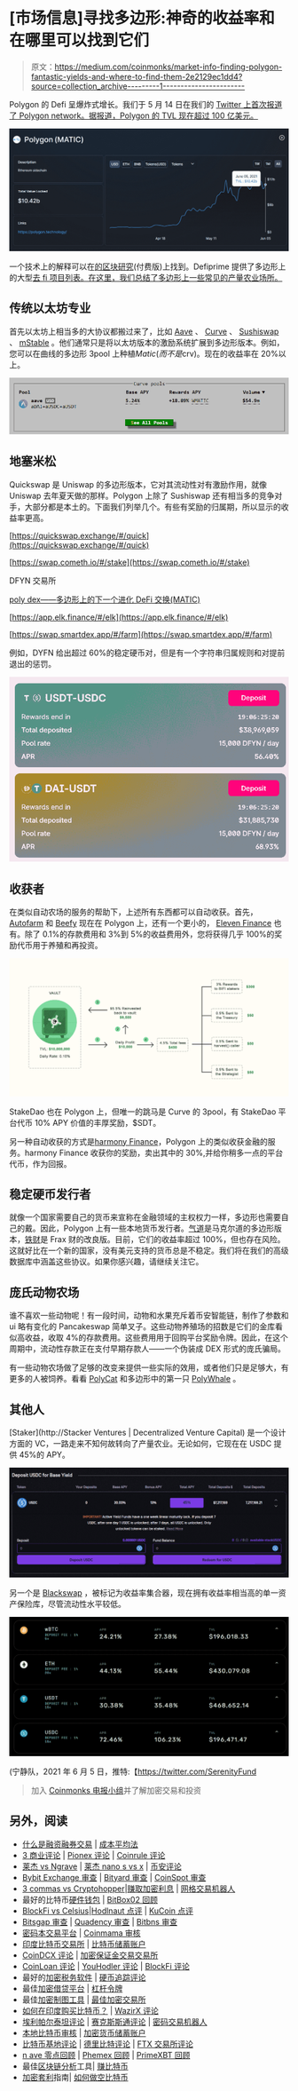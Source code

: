 # [市场信息]寻找多边形:神奇的收益率和在哪里可以找到它们

> 原文：<https://medium.com/coinmonks/market-info-finding-polygon-fantastic-yields-and-where-to-find-them-2e2129ec1dd4?source=collection_archive---------1----------------------->

Polygon 的 Defi 呈爆炸式增长。我们于 5 月 14 日在我们的 [Twitter 上首次报道了 Polygon network。据](https://twitter.com/SerenityFund/status/1393203379933835266)[报道，Polygon 的 TVL 现在超过 100 亿美元。](https://defillama.com/protocols/chain)

![](img/131cf906a7a9c5977fcfdda047c57c27.png)

一个技术上的解释可以在[的区块研究](https://www.theblockresearch.com/polygon-a-technical-overview-105799)(付费版)上找到。Defiprime 提供了多边形上的大型[去 fi 项目列表。在这里，我们总结了多边形上一些常见的产量农业场所。](https://defiprime.com/polygon)

## 传统以太坊专业

首先以太坊上相当多的大协议都搬过来了，比如 [Aave](https://aave.com) 、 [Curve](https://polygon.curve.fi/) 、 [Sushiswap](https://app.sushi.com ) 、 [mStable](https://app.mstable.org/#/musd/save) 。他们通常只是将以太坊版本的激励系统扩展到多边形版本。例如，您可以在曲线的多边形 3pool 上种植$Matic(而不是$crv)。现在的收益率在 20%以上。

![](img/da9ce57dfe2f8b3fb9d81bed8667a278.png)

## 地塞米松

Quickswap 是 Uniswap 的多边形版本，它对其流动性对有激励作用，就像 Uniswap 去年夏天做的那样。Polygon 上除了 Sushiswap 还有相当多的竞争对手，大部分都是本土的。下面我们列举几个。有些有奖励的归属期，所以显示的收益率更高。

[https://quickswap.exchange/#/quick](https://quickswap.exchange/#/quick)

[https://swap.cometh.io/#/stake](https://swap.cometh.io/#/stake)

DFYN 交易所

[poly dex——多边形上的下一个进化 DeFi 交换(MATIC)](https://www.polydex.fi/farms)

[https://app.elk.finance/#/elk](https://app.elk.finance/#/elk)

[https://swap.smartdex.app/#/farm](https://swap.smartdex.app/#/farm)

例如，DYFN 给出超过 60%的稳定硬币对，但是有一个字符串归属规则和对提前退出的惩罚。

![](img/9168f9f3028341a44ab34b4a44c1bfa7.png)

## 收获者

在类似自动农场的服务的帮助下，上述所有东西都可以自动收获。首先， [Autofarm](https://autofarm.network/polygon/) 和 [Beefy](https://polygon.beefy.finance ) 现在在 Polygon 上，还有一个更小的， [Eleven Finance](https://eleven.finance  ) 也有。除了 0.1%的存款费用和 3%到 5%的收益费用外，您将获得几乎 100%的奖励代币用于养殖和再投资。

![](img/df59d18017c43be5a753d4c5a4e5d440.png)

StakeDao 也在 Polygon 上，但唯一的跳马是 Curve 的 3pool，有 StakeDao 平台代币 10% APY 价值的丰厚奖励，$SDT。

另一种自动收获的方式是[harmony Finance](https://adamant.finance/)，Polygon 上的类似收获金融的服务。harmony Finance 收获你的奖励，卖出其中的 30%,并给你稍多一点的平台代币，作为回报。

## 稳定硬币发行者

就像一个国家需要自己的货币来宣称在金融领域的主权权力一样，多边形也需要自己的戴。因此，Polygon 上有一些本地货币发行者。[气道](https://app.mai.finance/)是马克尔道的多边形版本，[铁财](https://polygon.iron.finance )是 Frax 财的改良版。目前，它们的收益率超过 100%，但也存在风险。这就好比在一个新的国家，没有美元支持的货币总是不稳定。我们将在我们的高级数据库中涵盖这些协议。如果你感兴趣，请继续关注它。

## 庞氏动物农场

谁不喜欢一些动物呢！有一段时间，动物和水果充斥着币安智能链，制作了参数和 ui 略有变化的 Pancakeswap 简单叉子。这些动物养殖场的招数是它们的金库看似高收益，收取 4%的存款费用。这些费用用于回购平台奖励令牌。因此，在这个周期中，流动性存款正在支付早期存款人——一个伪装成 DEX 形式的庞氏骗局。

有一些动物农场做了足够的改变来提供一些实际的效用，或者他们只是足够大，有更多的人被饲养。看看 [PolyCat](https://polycat.finance) 和多边形中的第一只 [PolyWhale](https://polywhale.finance/oceanV2) 。

## 其他人

[Staker](http://Stacker Ventures | Decentralized Venture Capital) 是一个设计方面的 VC，一路走来不知何故转向了产量农业。无论如何，它现在在 USDC 提供 45%的 APY。

![](img/da4e4a77a04eb4b9fbc900dc439567c1.png)

另一个是 [Blackswap](https://www.blackswap.finance/stake  ) ，被标记为收益率集合器，现在拥有收益率相当高的单一资产保险库，尽管流动性水平较低。

![](img/003291e5066e8788e383299add8b3d6d.png)

(宁静队，2021 年 6 月 5 日，推特:【https://twitter.com/SerenityFund 

> 加入 [Coinmonks 电报小组](https://t.me/joinchat/Trz8jaxd6xEsBI4p)并了解加密交易和投资

## 另外，阅读

*   [什么是融资融券交易](https://blog.coincodecap.com/margin-trading) | [成本平均法](https://blog.coincodecap.com/dca)
*   [3 商业评论](/coinmonks/3commas-review-an-excellent-crypto-trading-bot-2020-1313a58bec92) | [Pionex 评论](/coinmonks/pionex-review-exchange-with-crypto-trading-bot-1e459d0191ea) | [Coinrule 评论](/coinmonks/coinrule-review-2021-a-beginner-friendly-crypto-trading-bot-daf0504848ba)
*   [莱杰 vs Ngrave](/coinmonks/ledger-vs-ngrave-zero-7e40f0c1d694) | [莱杰 nano s vs x](/coinmonks/ledger-nano-s-vs-x-battery-hardware-price-storage-59a6663fe3b0) | [币安评论](/coinmonks/binance-review-ee10d3bf3b6e)
*   [Bybit Exchange 审查](/coinmonks/bybit-exchange-review-dbd570019b71) | [Bityard 审查](/coinmonks/bityard-review-7d104239be35) | [CoinSpot 审查](https://blog.coincodecap.com/coinspot-review)
*   [3 commas vs Cryptohopper](/coinmonks/3commas-vs-pionex-vs-cryptohopper-best-crypto-bot-6a98d2baa203)|[赚取加密利息](/coinmonks/earn-crypto-interest-b10b810fdda3) | [网格交易机器人](https://blog.coincodecap.com/grid-trading)
*   最好的比特币[硬件钱包](/coinmonks/the-best-cryptocurrency-hardware-wallets-of-2020-e28b1c124069?source=friends_link&sk=324dd9ff8556ab578d71e7ad7658ad7c) | [BitBox02 回顾](/coinmonks/bitbox02-review-your-swiss-bitcoin-hardware-wallet-c36c88fff29)
*   [BlockFi vs Celsius](/coinmonks/blockfi-vs-celsius-vs-hodlnaut-8a1cc8c26630)|[Hodlnaut 点评](/coinmonks/hodlnaut-review-best-way-to-hodl-is-to-earn-interest-on-your-bitcoin-6658a8c19edf) | [KuCoin 点评](https://blog.coincodecap.com/kucoin-review)
*   [Bitsgap 审查](/coinmonks/bitsgap-review-a-crypto-trading-bot-that-makes-easy-money-a5d88a336df2) | [Quadency 审查](/coinmonks/quadency-review-a-crypto-trading-automation-platform-3068eaa374e1) | [Bitbns 审查](/coinmonks/bitbns-review-38256a07e161)
*   [密码本交易平台](/coinmonks/top-10-crypto-copy-trading-platforms-for-beginners-d0c37c7d698c) | [Coinmama 审核](/coinmonks/coinmama-review-ace5641bde6e)
*   [印度比特币交易所](/coinmonks/bitcoin-exchange-in-india-7f1fe79715c9) | [比特币储蓄账户](/coinmonks/bitcoin-savings-account-e65b13f92451)
*   [CoinDCX 评论](/coinmonks/coindcx-review-8444db3621a2) | [加密保证金交易交易所](https://blog.coincodecap.com/crypto-margin-trading-exchanges)
*   [CoinLoan 评论](/coinmonks/coinloan-review-18128b9badc4) | [YouHodler 评论](/coinmonks/youhodler-4-easy-ways-to-make-money-98969b9689f2) | [BlockFi 评论](/coinmonks/blockfi-review-53096053c097)
*   最好的[加密税务软件](/coinmonks/best-crypto-tax-tool-for-my-money-72d4b430816b) | [硬币追踪评论](/coinmonks/cointracking-review-a-reliable-cryptocurrency-tax-software-5114e3eb5737)
*   最佳[加密借贷平台](/coinmonks/top-5-crypto-lending-platforms-in-2020-that-you-need-to-know-a1b675cec3fa) | [杠杆令牌](/coinmonks/leveraged-token-3f5257808b22)
*   最佳[加密制图工具](/coinmonks/what-are-the-best-charting-platforms-for-cryptocurrency-trading-85aade584d80) | [最佳加密交易所](/coinmonks/crypto-exchange-dd2f9d6f3769)
*   [如何在印度购买比特币？](/coinmonks/buy-bitcoin-in-india-feb50ddfef94) | [WazirX 评论](/coinmonks/wazirx-review-5c811b074f5b)
*   [埃利帕尔泰坦评论](/coinmonks/ellipal-titan-review-85e9071dd029) | [赛克斯斯通评论](/coinmonks/secux-stone-hardware-wallet-review-15-discount-coupon-2020-7577032faa6e) | [密码交易机器人](https://blog.coincodecap.com/best-crypto-trading-bots)
*   [本地比特币审核](/coinmonks/localbitcoins-review-6cc001c6ed56) | [加密货币储蓄账户](https://blog.coincodecap.com/cryptocurrency-savings-accounts)
*   [比特币基地评论](/coinmonks/coinbase-review-6ef4e0f56064) | [德里比特评论](/coinmonks/deribit-review-options-fees-apis-and-testnet-2ca16c4bbdb2) | [FTX 交易所评论](/coinmonks/ftx-crypto-exchange-review-53664ac1198f)
*   [n ave 零点回顾](/coinmonks/ngrave-zero-review-c465cf8307fc) | [Phemex 回顾](/coinmonks/phemex-review-4cfba0b49e28) | [PrimeXBT 回顾](/coinmonks/primexbt-review-88e0815be858)
*   最佳[区块链分析](https://bitquery.io/blog/best-blockchain-analysis-tools-and-software)工具| [赚比特币](/coinmonks/earn-bitcoin-6e8bd3c592d9)
*   [加密套利](/coinmonks/crypto-arbitrage-guide-how-to-make-money-as-a-beginner-62bfe5c868f6)指南| [如何做空比特币](/coinmonks/how-to-short-bitcoin-568a2d0b4ae5)